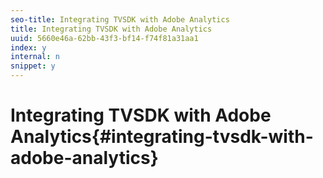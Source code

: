 ```yaml
---
seo-title: Integrating TVSDK with Adobe Analytics
title: Integrating TVSDK with Adobe Analytics
uuid: 5660e46a-62bb-43f3-bf14-f74f81a31aa1
index: y
internal: n
snippet: y
---
```


# Integrating TVSDK with Adobe Analytics{#integrating-tvsdk-with-adobe-analytics}

